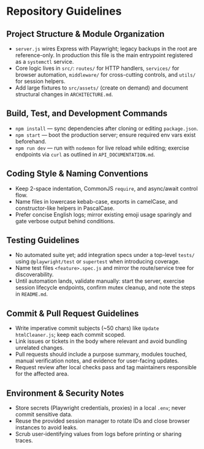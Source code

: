 # Repository Guidelines

## Project Structure & Module Organization
- `server.js` wires Express with Playwright; legacy backups in the root are reference-only. In production this file is the main entrypoint registered as a `systemctl` service.
- Core logic lives in `src/`: `routes/` for HTTP handlers, `services/` for browser automation, `middleware/` for cross-cutting controls, and `utils/` for session helpers.
- Add large fixtures to `src/assets/` (create on demand) and document structural changes in `ARCHITECTURE.md`.

## Build, Test, and Development Commands
- `npm install` — sync dependencies after cloning or editing `package.json`.
- `npm start` — boot the production server; ensure required env vars exist beforehand.
- `npm run dev` — run with `nodemon` for live reload while editing; exercise endpoints via `curl` as outlined in `API_DOCUMENTATION.md`.

## Coding Style & Naming Conventions
- Keep 2-space indentation, CommonJS `require`, and async/await control flow.
- Name files in lowercase kebab-case, exports in camelCase, and constructor-like helpers in PascalCase.
- Prefer concise English logs; mirror existing emoji usage sparingly and gate verbose output behind conditions.

## Testing Guidelines
- No automated suite yet; add integration specs under a top-level `tests/` using `@playwright/test` or `supertest` when introducing coverage.
- Name test files `<feature>.spec.js` and mirror the route/service tree for discoverability.
- Until automation lands, validate manually: start the server, exercise session lifecycle endpoints, confirm mutex cleanup, and note the steps in `README.md`.

## Commit & Pull Request Guidelines
- Write imperative commit subjects (~50 chars) like `Update htmlCleaner.js`; keep each commit scoped.
- Link issues or tickets in the body where relevant and avoid bundling unrelated changes.
- Pull requests should include a purpose summary, modules touched, manual verification notes, and evidence for user-facing updates.
- Request review after local checks pass and tag maintainers responsible for the affected area.

## Environment & Security Notes
- Store secrets (Playwright credentials, proxies) in a local `.env`; never commit sensitive data.
- Reuse the provided session manager to rotate IDs and close browser instances to avoid leaks.
- Scrub user-identifying values from logs before printing or sharing traces.
